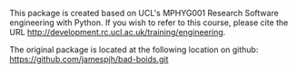 This package is created based on UCL's  MPHYG001 Research Software engineering with Python.  If you wish to refer to this course, please cite the URL
http://development.rc.ucl.ac.uk/training/engineering.

The original package is located at the following location on github: https://github.com/jamespjh/bad-boids.git

